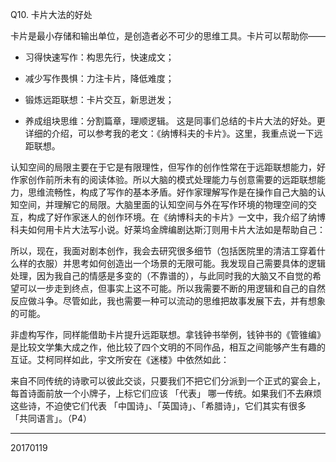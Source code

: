 Q10. 卡片大法的好处

卡片是最小存储和输出单位，是创造者必不可少的思维工具。卡片可以帮助你——

- 习得快速写作：构思先行，快速成文；

- 减少写作畏惧：力注卡片，降低难度；

- 锻炼远距联想：卡片交互，新思迸发；

- 养成组块思维：分割篇章，理顺逻辑。
这是同事们总结的卡片大法的好处。更详细的介绍，可以参考我的老文：《纳博科夫的卡片》。这里，我重点说一下远距联想。

认知空间的局限主要在于它是有限理性，但写作的创作性常在于远距联想能力，好作家创作前所未有的阅读体验。所以大脑的模式处理能力与创意需要的远距联想能力，思维流畅性，构成了写作的基本矛盾。好作家理解写作是在操作自己大脑的认知空间，并理解它的局限。大脑里面的认知空间与外在写作环境的物理空间的交互，构成了好作家迷人的创作环境。在《纳博科夫的卡片》一文中，我介绍了纳博科夫如何用卡片大法写小说。好莱坞金牌编剧达斯汀则用卡片大法如是帮助自己：

所以，现在，我面对剧本创作，我会去研究很多细节（包括医院里的清洁工穿着什么样的衣服）并思考如何创造出一个场景的无限可能。我发现自己需要具体的逻辑处理，因为我自己的情感是多变的（不靠谱的），与此同时我的大脑又不自觉的希望可以一步走到终点，但事实上这不可能。所以我需要不断的用逻辑和自己的自然反应做斗争。尽管如此，我也需要一种可以流动的思维把故事发展下去，并有想象的可能。

非虚构写作，同样能借助卡片提升远距联想。拿钱钟书举例，钱钟书的《管锥编》是比较文学集大成之作，他比较了四个文明的不同作品，相互之间能够产生有趣的互证。艾柯同样如此，宇文所安在《迷楼》中依然如此：

来自不同传统的诗歌可以彼此交谈，只要我们不把它们分派到一个正式的宴会上，每首诗面前放一个小牌子，上标它们应该 「代表」 哪一传统。如果我们不去麻烦这些诗，不迫使它们代表 「中国诗」、「英国诗」、「希腊诗」，它们其实有很多 「共同语言」。（P4）

--------------------------------
20170119
